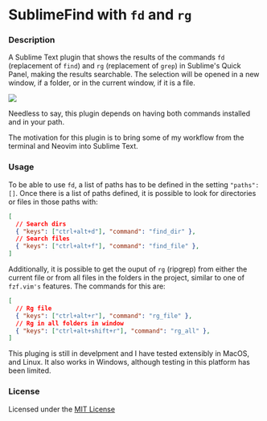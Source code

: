 # SublimeFind with `fd` and `rg`

### Description

A Sublime Text plugin that shows the results of the commands `fd` (replacement of `find`) and `rg` (replacement of `grep`) in Sublime's Quick Panel, making the results searchable. The selection will be opened in a new window, if a folder, or in the current window, if it is a file. 

![](https://p282.p1.n0.cdn.getcloudapp.com/items/8Lu5bgz1/1b34cbe9-7a60-463e-8647-9ba7221697e9.gif?v=07a10536e214f12d8ec2ffa8565e0c0a)

Needless to say, this plugin depends on having both commands installed and in your path.

The motivation for this plugin is to bring some of my workflow from the terminal and Neovim into Sublime Text.

### Usage

To be able to use `fd`, a list of paths has to be defined in the setting `"paths": []`. Once there is a list of paths defined, it is possible to look for directories or files in those paths with:

```json
[
  // Search dirs
  { "keys": ["ctrl+alt+d"], "command": "find_dir" },
  // Search files
  { "keys": ["ctrl+alt+f"], "command": "find_file" },
]
``` 

Additionally, it is possible to get the ouput of `rg` (ripgrep) from either the current file or from all files in the folders in the project, similar to one of `fzf.vim's` features. The commands for this are:

```json
[
  // Rg file
  { "keys": ["ctrl+alt+r"], "command": "rg_file" },
  // Rg in all folders in window
  { "keys": ["ctrl+alt+shift+r"], "command": "rg_all" },
]
``` 

This pluging is still in develpment and I have tested extensibly in MacOS, and Linux. It also works in Windows, although testing in this platform has been limited.

### License

Licensed under the [MIT License](http://www.opensource.org/licenses/mit-license.php)
